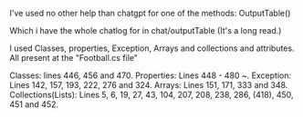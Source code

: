 ﻿I've used no other help than chatgpt for one of the methods:
OutputTable()

Which i have the whole chatlog for in chat/outputTable (It's a long read.)

I used Classes, properties, Exception, Arrays and collections and attributes. All present at the "Football.cs file"

Classes: lines 446, 456 and 470.
Properties: Lines 448 - 480 ~.
Exception: Lines 142, 157, 193, 222, 276 and 324.
Arrays: Lines 151, 171, 333 and 348.
Collections(Lists): Lines 5, 6, 19, 27, 43, 104, 207, 208, 238, 286, (418), 450, 451 and 452.